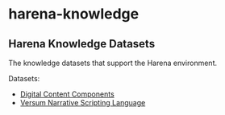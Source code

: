 # harena-knowledge

## Harena Knowledge Datasets

The knowledge datasets that support the Harena environment.

Datasets:
* [Digital Content Components](/dcc)
* [Versum Narrative Scripting Language](/versum)